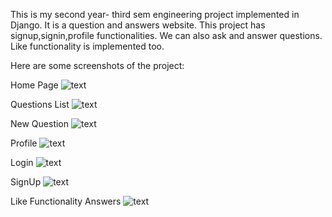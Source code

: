 This is my second year- third sem engineering project implemented in Django. It is a question and answers website.
This project has signup,signin,profile functionalities.
We can also ask and answer questions.
Like functionality is implemented too.

Here are some screenshots of the project:

Home Page
![text](https://github.com/rajatshenoy56/qandas/blob/master/media/profile_pics/Home.png)



Questions List
![text](https://github.com/rajatshenoy56/qandas/blob/master/media/profile_pics/QuestionList.png)




New Question
![text](https://github.com/rajatshenoy56/qandas/blob/master/media/profile_pics/Screenshot_2020-04-06_18-21-54.png)




Profile
![text](https://github.com/rajatshenoy56/qandas/blob/master/media/profile_pics/Screenshot_2020-04-06_18-23-08.png)




Login
![text](https://github.com/rajatshenoy56/qandas/blob/master/media/profile_pics/Screenshot_2020-04-06_18-23-32.png)




SignUp
![text](https://github.com/rajatshenoy56/qandas/blob/master/media/profile_pics/iii.png)




Like Functionality
Answers
![text](https://github.com/rajatshenoy56/qandas/blob/master/media/profile_pics/Screenshot_2020-04-06_18-39-34.png)
